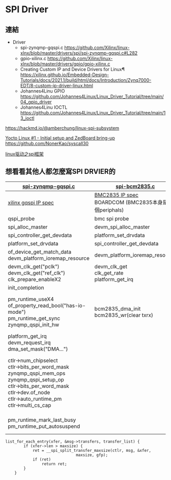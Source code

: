 
# SPI Driver

## 連結

* Driver 
    * spi-zynqmp-gqspi.c 
https://github.com/Xilinx/linux-xlnx/blob/master/drivers/spi/spi-zynqmp-gqspi.c#L282 
    * gpio-xilinx.c
https://github.com/Xilinx/linux-xlnx/blob/master/drivers/gpio/gpio-xilinx.c
    * Creating Custom IP and Device Drivers for Linux¶
https://xilinx.github.io/Embedded-Design-Tutorials/docs/2021.1/build/html/docs/Introduction/Zynq7000-EDT/8-custom-ip-driver-linux.html
    * Johannes4Linu GPIO
    https://github.com/Johannes4Linux/Linux_Driver_Tutorial/tree/main/04_gpio_driver
    * Johannes4Linu IOCTL
    https://github.com/Johannes4Linux/Linux_Driver_Tutorial/tree/main/13_ioctl

https://hackmd.io/@amberchung/linux-spi-subsystem

[Yocto Linux #1 - Initial setup and ZedBoard bring-up](https://www.youtube.com/watch?v=XPnmB-THjiY&t=670s&ab_channel=BOPV)
https://github.com/NonerKao/syscall30

[linux驱动之spi框架](https://www.jianshu.com/p/5b2586b642a9)


## 想看看其他人都怎麼寫SPI DRVIER的  

| [spi-zynqmp-gqspi.c](https://github.com/Xilinx/linux-xlnx/blob/master/drivers/spi/spi-zynqmp-gqspi.c)  | [spi-bcm2835.c](https://github.com/Xilinx/linux-xlnx/blob/master/drivers/spi/spi-bcm2835.c) | [spi-cadence.c](https://github.com/Xilinx/linux-xlnx/blob/master/drivers/spi/spi-cadence.c)| 
| ---- | --- | --- |
| [xilinx gqspi IP spec](https://docs.xilinx.com/r/en-US/pg153-axi-quad-spi/AXI-Quad-SPI-v3.2-LogiCORE-IP-Product-Guide) |[BMC2835 IP spec](https://pdf1.alldatasheet.com/datasheet-pdf/view/502533/BOARDCOM/BCM2835.html) <br>BOARDCOM (BMC2835本身是一個periphals)  | xilinx ps spi ctrl |
| qspi_probe          | bmc spi probe | cdns_spi_probe | 
| spi_alloc_master    | devm_spi_alloc_master  | spi_alloc_master |
| spi_controller_get_devdata    | platform_set_drvdata  | spi_master_get_devdata|
| platform_set_drvdata    | spi_controller_get_devdata  | platform_set_drvdata |
| of_device_get_match_data <br> devm_platform_ioremap_resource  | devm_platform_ioremap_resource  | devm_platform_ioremap_resource |
| devm_clk_get("pclk") <br> devm_clk_get("ref_clk") <br> clk_prepare_enableX2 <br>  | devm_clk_get <br>clk_get_rate <br>platform_get_irq  | devm_clk_get("pclk") <br> devm_clk_get("ref_clk") <br> clk_prepare_enableX2 <br>| 
| init_completion| | | 
| pm_runtime_useX4 <br> of_property_read_bool("has-io-mode") <br> pm_runtime_get_sync <br> zynqmp_qspi_init_hw|bcm2835_dma_init <br>bcm2835_wr(clear txrx)|pm_runtime_useX5 <br> of_property_read_u32("num-cs") <br> of_property_read_u32("is-decoded-cs") <br> cdns_spi_detect_fifo_depth <br> cdns_spi_init_hw <br> | 
|platform_get_irq <br> devm_request_irq <br> dma_set_mask("DMA...")|  | platform_get_irq <br> devm_request_irq <br> |
|ctlr->num_chipselect <br> ctlr->bits_per_word_mask <br> zynqmp_qspi_mem_ops <br> zynqmp_qspi_setup_op <br> ctlr->bits_per_word_mask <br> ctlr->dev.of_node <br> ctlr->auto_runtime_pm <br> ctlr->multi_cs_cap| | master->use_gpio_descriptors<br> prepare_transfer_hardware <br> cdns_prepare_message <br> cdns_transfer_one <br> cdns_spi_chipselect <br> master->mode_bits <br> clk_get_rate(ref clk) <br> master->max_speed_hz <br> master->bits_per_word_mask|
|pm_runtime_mark_last_busy <br> pm_runtime_put_autosuspend||pm_runtime_mark_last_busy <br> pm_runtime_put_autosuspend <br> spi_register_master|



```clike
list_for_each_entry(xfer, &msg->transfers, transfer_list) {
		if (xfer->len > maxsize) {
			ret = __spi_split_transfer_maxsize(ctlr, msg, &xfer,
							   maxsize, gfp);
			if (ret)
				return ret;
		}
	}

```
